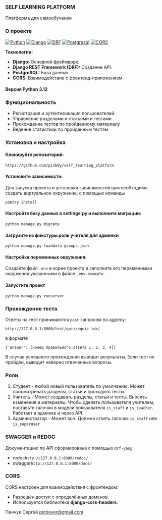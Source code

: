 ### SELF LEARNING PLATFORM

Платформа для самообучения

### О проекте

[![Python](https://img.shields.io/badge/-Python-464646?style=flat-square&logo=Python)](https://www.python.org/)
[![Django](https://img.shields.io/badge/-Django-464646?style=flat-square&logo=Django)](https://www.djangoproject.com/)
[![DRF](https://img.shields.io/badge/-DRF-464646?style=flat-square&logo=DRF)](https://https://www.django-rest-framework.org//)
[![Postgresql](https://img.shields.io/badge/-Postgresql-464646?style=flat-square&logo=Postgresql)](https://www.postgresql.org/)
[![CORS](https://img.shields.io/badge/-CORS-464646?style=flat-square&logo=CORS)](https://enable-cors.org//)

**Технологии:**

- **Django:** Основной фреймворк.
- **Django REST Framework (DRF):** Создание API.
- **PostgreSQL:** База данных.
- **CORS:** Взаимодействие с фронтенд-приложением.

#### Версия **Python 3.12**

### Функциональность

- Регистрация и аутентификация пользователей.
- Управление разделами и статьями и тестами
- Прохождение тестов по пройденному материалу
- Ведение статистики по пройденным тестам

### Установка и настройка

#### Клонируйте репозиторий:

```
https://github.com/pinb0y/self_learning_platform
```

#### Установите зависимости:

Для запуска проекта и установки зависимостей вам необходимо создать виртуальное окружение, с помощью команды

```
poetry install
```

#### Настройте базу данных в settings.py и выполните миграции:

```
python manage.py migrate
```

#### Загрузите из фикстуры роль учителя для админки

```
python manage.py loaddata groups.json
```

#### Настройка переменных окружения:

Создайте файл `.env` в корне проекта и заполните его переменными окружения указанными в файле `.env.example`.

#### Запустите проект

```
python manage.py runserver
```

### Прохождение теста

Ответы на тест принимаются `post` запросом по адресу:

```
http://127.0.0.1:8000/test/quiz/<quiz_id>/
```

в формате

```
{'answer': [номер правильного ответа 1, 2, 3, 4]}
```

В случае успешного прохождения выводит результаты. Если тест не пройден, выводит неверно отвеченные вопросы.

### Роли

1. Студент - любой новый пользователь по умолчанию. Может просматривать разделы, статьи и проходить тесты.
2. Учитель - Может создавать разделы, статьи и тесты. Вносить изменения в материалы. Чтобы сделать пользователя
   учителем, поставьте галочки в модели пользователя `is_staff` и `is_teacher`. Работает в админке и через API.
3. Администратор - Может все. Должна стоять галочка `is_staff` или `is_superuser`

### SWAGGER и REDOC

Документацию по API сформирована с помощью `drf-yasg`

- redoc```http://127.0.0.1:8000/redoc/```
- swagger```http://127.0.0.1:8000/docs/```

### CORS

CORS настроен для взаимодействия с фронтендом:

- Разрешён доступ с определённых доменов.
- Используется библиотека **django-cors-headers**.

Пинчук Сергей pinboyer@gmail.com